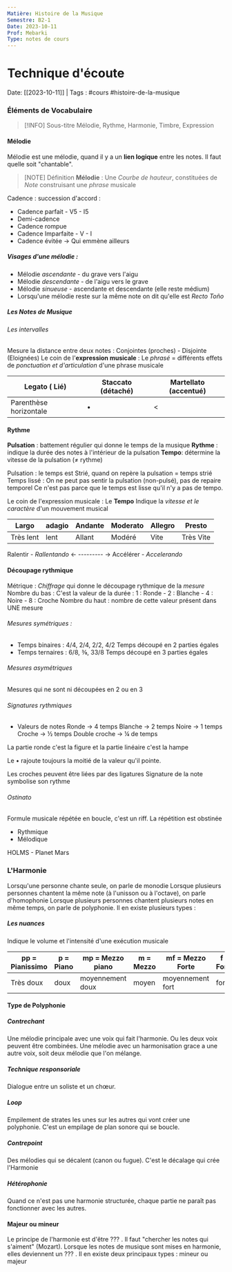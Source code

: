 ```yaml
---
Matière: Histoire de la Musique
Semestre: B2-1
Date: 2023-10-11
Prof: Mebarki
Type: notes de cours
---
```

# Technique d'écoute
Date: [[2023-10-11]] | Tags : #cours #histoire-de-la-musique

### Éléments de Vocabulaire
> [!INFO] Sous-titre
> Mélodie, Rythme, Harmonie, Timbre, Expression
#### Mélodie 
Mélodie est une mélodie, quand il y a un **lien logique** entre les notes. Il faut quelle soit "chantable". 

>[NOTE] Définition
>**Mélodie** : Une *Courbe de hauteur*, constituées de *Note* construisant une *phrase* musicale

 Cadence : succession d'accord :
 - Cadence parfait - V5 - I5
 - Demi-cadence
 - Cadence rompue
 - Cadence Imparfaite - V - I
 - Cadence évitée → Qui emmène ailleurs 

##### Visages d'une mélodie : 
- Mélodie *ascendante* - du grave vers l'aigu 
- Mélodie *descendante* - de l'aigu vers le grave 
- Mélodie *sinueuse* -  ascendante et descendante (elle reste médium)
- Lorsqu'une mélodie reste sur la même note on dit qu'elle est *Recto Toño*

##### Les Notes de Musique 
###### Les intervalles
Mesure la distance entre deux notes : Conjointes (proches) - Disjointe (Eloignées)
Le coin de l'**expression musicale** : Le *phrasé* = différents effets de *ponctuation et d'articulation* d'une phrase musicale

| Legato ( Lié)          | Staccato (détaché) | Martellato (accentué) |
| ---------------------- | ------------------ | --------------------- |
| Parenthèse horizontale | •                  | <                     |

#### Rythme 
**Pulsation** : battement régulier qui donne le temps de la musique 
**Rythme** : indique la durée des notes à l'intérieur de la pulsation 
**Tempo**: détermine la vitesse de la pulsation (≠ rythme)

Pulsation : le temps est Strié, quand on repère la pulsation = temps strié 
Temps lissé : On ne peut pas sentir la pulsation (non-pulsé), pas de repaire temporel
Ce n'est pas parce que le temps est lisse qu'il n'y a pas de tempo.

Le coin de l'expression musicale : Le **Tempo** 
Indique la *vitesse et le caractère* d'un mouvement musical

| Largo     | adagio | Andante | Moderato | Allegro | Presto    |
| --------- | ------ | ------- | -------- | ------- | --------- |
| Très lent | lent   | Allant  | Modéré   | Vite    | Très Vite | 

Ralentir - *Rallentando* ← --------- → Accélérer - *Accelerando*

#### Découpage rythmique
Métrique : *Chiffrage* qui donne le découpage rythmique de la *mesure*
Nombre du bas : C'est la valeur de la durée : 1 : Ronde - 2 : Blanche - 4 : Noire - 8 : Croche
Nombre du haut : nombre de cette valeur présent dans UNE mesure
###### Mesures symétriques : 
- Temps binaires : 4/4, 2/4, 2/2, 4/2
	Temps découpé en 2 parties égales
- Temps ternaires : 6/8, ⅜, 33/8
	Temps découpé en 3 parties égales 
###### Mesures asymétriques
Mesures qui ne sont ni découpées en 2 ou en 3

###### Signatures rythmiques
- Valeurs de notes
	Ronde  → 4 temps 
	Blanche → 2 temps
	Noire → 1 temps
	Croche → ½ temps
	Double croche → ¼ de temps


La partie ronde c'est la figure et la partie linéaire c'est la hampe

Le • rajoute toujours la moitié de la valeur qu'il pointe. 

Les croches peuvent être liées par des ligatures
Signature de la note symbolise son rythme

###### Ostinato 
Formule musicale répétée en boucle, c'est un riff.
La répétition est obstinée
- Rythmique 
- Mélodique

HOLMS - Planet Mars

### L'Harmonie 
Lorsqu'une personne chante seule, on parle de monodie
Lorsque plusieurs personnes chantent la même note (à l'unisson ou à l'octave), on parle d'homophonie
Lorsque plusieurs personnes chantent plusieurs notes en même temps, on parle de polyphonie. Il en existe plusieurs types : 

##### Les nuances 
Indique le volume et l'intensité d'une exécution musicale 

| pp = Pianissimo | p = Piano | mp = Mezzo piano | m = Mezzo | mf = Mezzo Forte | f = Forte | ff = Fortissimo |
| --------------- | --------- | ---------------- | --------- | ---------------- | --------- | --------------- |
| Très doux       | doux      | moyennement doux | moyen     | moyennement fort | fort      | très fort       |

#### Type de Polyphonie 
##### Contrechant
Une mélodie principale avec une voix qui fait l'harmonie. 
Ou les deux voix peuvent être combinées.
Une mélodie avec un harmonisation grace a une autre voix, soit deux mélodie que l'on mélange. 
##### Technique responsoriale
Dialogue entre un soliste et un chœur.
##### Loop
Empilement de strates les unes sur les autres qui vont créer une polyphonie. C'est un empilage de plan sonore qui se boucle.

##### Contrepoint 
Des mélodies qui se décalent (canon ou fugue). C'est le décalage qui crée l'Harmonie

##### Hétérophonie
Quand ce n'est pas une harmonie structurée, chaque partie ne paraît pas fonctionner avec les autres.

#### Majeur ou mineur
Le principe de l'harmonie est d'être ??? . Il faut "chercher les notes qui s'aiment" (Mozart). Lorsque les notes de musique sont mises en harmonie, elles deviennent un ??? . Il en existe deux principaux types : mineur ou majeur 

